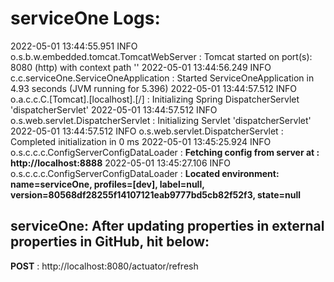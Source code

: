 # serviceOne Logs:

2022-05-01 13:44:55.951  INFO o.s.b.w.embedded.tomcat.TomcatWebServer  : Tomcat started on port(s): 8080 (http) with context path ''
2022-05-01 13:44:56.249  INFO c.c.serviceOne.ServiceOneApplication     : Started ServiceOneApplication in 4.93 seconds (JVM running for 5.396)
2022-05-01 13:44:57.512  INFO o.a.c.c.C.[Tomcat].[localhost].[/]       : Initializing Spring DispatcherServlet 'dispatcherServlet'
2022-05-01 13:44:57.512  INFO o.s.web.servlet.DispatcherServlet        : Initializing Servlet 'dispatcherServlet'
2022-05-01 13:44:57.512  INFO o.s.web.servlet.DispatcherServlet        : Completed initialization in 0 ms
2022-05-01 13:45:25.924  INFO o.s.c.c.c.ConfigServerConfigDataLoader   : **Fetching config from server at : http://localhost:8888**
2022-05-01 13:45:27.106  INFO o.s.c.c.c.ConfigServerConfigDataLoader   : **Located environment: name=serviceOne, profiles=[dev], label=null, version=80568df28255f14107121eab9777bd5cb82f52f3, state=null**


## serviceOne: After updating properties in external properties in GitHub, hit below:

**POST** : http://localhost:8080/actuator/refresh
